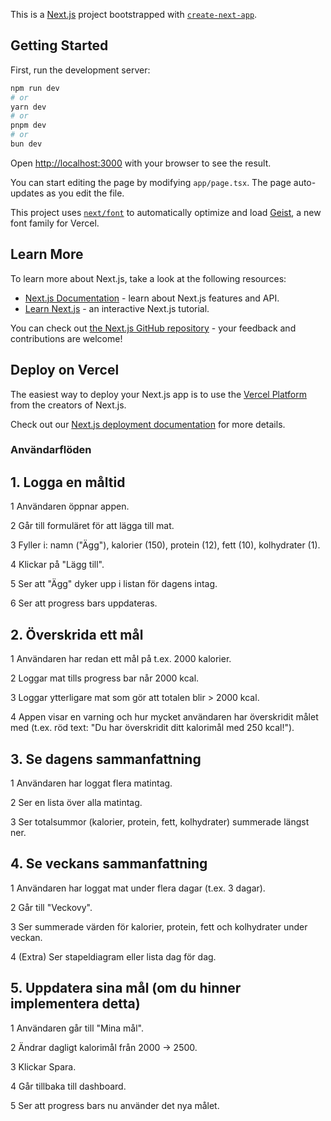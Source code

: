This is a [Next.js](https://nextjs.org) project bootstrapped with [`create-next-app`](https://nextjs.org/docs/app/api-reference/cli/create-next-app).

## Getting Started

First, run the development server:

```bash
npm run dev
# or
yarn dev
# or
pnpm dev
# or
bun dev
```

Open [http://localhost:3000](http://localhost:3000) with your browser to see the result.

You can start editing the page by modifying `app/page.tsx`. The page auto-updates as you edit the file.

This project uses [`next/font`](https://nextjs.org/docs/app/building-your-application/optimizing/fonts) to automatically optimize and load [Geist](https://vercel.com/font), a new font family for Vercel.

## Learn More

To learn more about Next.js, take a look at the following resources:

- [Next.js Documentation](https://nextjs.org/docs) - learn about Next.js features and API.
- [Learn Next.js](https://nextjs.org/learn) - an interactive Next.js tutorial.

You can check out [the Next.js GitHub repository](https://github.com/vercel/next.js) - your feedback and contributions are welcome!

## Deploy on Vercel

The easiest way to deploy your Next.js app is to use the [Vercel Platform](https://vercel.com/new?utm_medium=default-template&filter=next.js&utm_source=create-next-app&utm_campaign=create-next-app-readme) from the creators of Next.js.

Check out our [Next.js deployment documentation](https://nextjs.org/docs/app/building-your-application/deploying) for more details.

### Användarflöden

## 1. Logga en måltid

1 Användaren öppnar appen.

2 Går till formuläret för att lägga till mat.

3 Fyller i: namn ("Ägg"), kalorier (150), protein (12), fett (10), kolhydrater (1).

4 Klickar på "Lägg till".

5 Ser att "Ägg" dyker upp i listan för dagens intag.

6 Ser att progress bars uppdateras.

## 2. Överskrida ett mål

1 Användaren har redan ett mål på t.ex. 2000 kalorier.

2 Loggar mat tills progress bar når 2000 kcal.

3 Loggar ytterligare mat som gör att totalen blir > 2000 kcal.

4 Appen visar en varning och hur mycket användaren har överskridit målet med (t.ex. röd text: "Du har överskridit ditt kalorimål med 250 kcal!").

## 3. Se dagens sammanfattning

1 Användaren har loggat flera matintag.

2 Ser en lista över alla matintag.

3 Ser totalsummor (kalorier, protein, fett, kolhydrater) summerade längst ner.

## 4. Se veckans sammanfattning

1 Användaren har loggat mat under flera dagar (t.ex. 3 dagar).

2 Går till "Veckovy".

3 Ser summerade värden för kalorier, protein, fett och kolhydrater under veckan.

4 (Extra) Ser stapeldiagram eller lista dag för dag.

## 5. Uppdatera sina mål (om du hinner implementera detta)

1 Användaren går till "Mina mål".

2 Ändrar dagligt kalorimål från 2000 → 2500.

3 Klickar Spara.

4 Går tillbaka till dashboard.

5 Ser att progress bars nu använder det nya målet.
